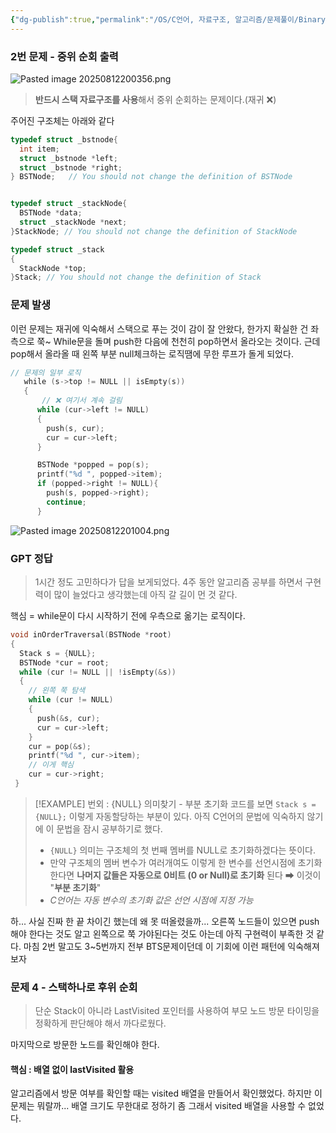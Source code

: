 ```yaml
---
{"dg-publish":true,"permalink":"/OS/C언어, 자료구조, 알고리즘/문제풀이/Binary_Tree_Search-Solution (4번 나중에 정리)/","noteIcon":"","created":"2025-08-12T20:02:19.765+09:00","updated":"2025-08-18T01:05:21.938+09:00"}
---
```



### 2번 문제 - 중위 순회 출력
![Pasted image 20250812200356.png](/img/user/supporter/image/Pasted%20image%2020250812200356.png)
> **반드시 스택 자료구조를 사용**해서 중위 순회하는 문제이다.(재귀 ❌)

주어진 구조체는 아래와 같다
```c
typedef struct _bstnode{
  int item;
  struct _bstnode *left;
  struct _bstnode *right;
} BSTNode;   // You should not change the definition of BSTNode


typedef struct _stackNode{
  BSTNode *data;
  struct _stackNode *next;
}StackNode; // You should not change the definition of StackNode

typedef struct _stack
{
  StackNode *top;
}Stack; // You should not change the definition of Stack
```

### 문제 발생 
이런 문제는 재귀에 익숙해서 스택으로 푸는 것이 감이 잘 안왔다,
한가지 확실한 건 좌측으로 쭉~ While문을 돌며 push한 다음에 천천히 pop하면서 올라오는 것이다.
근데 pop해서 올라올 때 왼쪽 부분 null체크하는 로직땜에 무한 루프가 돌게 되었다.
```c
// 문제의 일부 로직
   while (s->top != NULL || isEmpty(s))
   {
	   // ❌ 여기서 계속 걸림 
      while (cur->left != NULL)
      {
        push(s, cur);
        cur = cur->left;
      }

      BSTNode *popped = pop(s);
      printf("%d ", popped->item);
      if (popped->right != NULL){
        push(s, popped->right);
        continue;
      }
```
![Pasted image 20250812201004.png](/img/user/supporter/image/Pasted%20image%2020250812201004.png)


### GPT 정답 
> 1시간 정도 고민하다가 답을 보게되었다. 
> 4주 동안 알고리즘 공부를 하면서 구현력이 많이 늘었다고 생각했는데 아직 갈 길이 먼 것 같다.


핵심 = while문이 다시 시작하기 전에 우측으로 옮기는 로직이다.
```c
void inOrderTraversal(BSTNode *root)
{
  Stack s = {NULL};
  BSTNode *cur = root;
  while (cur != NULL || !isEmpty(&s))
  {
    // 왼쪽 쭉 탐색
    while (cur != NULL)
    {
      push(&s, cur);
      cur = cur->left;
    }
    cur = pop(&s);
    printf("%d ", cur->item);
    // 이게 핵심
    cur = cur->right;
 }
```


>[!EXAMPLE] 번외 : {NULL} 의미찾기 - 부분 초기화
>코드를 보면 `Stack s = {NULL};` 이렇게 자동할당하는 부분이 있다. 아직 C언어의 문법에 익숙하지 않기에 이 문법을 잠시 공부하기로 했다.
>- `{NULL}` 의미는 구조체의 첫 번째 멤버를 NULL로 초기화하겠다는 뜻이다.
>- 만약 구조체의 멤버 변수가 여러개여도 이렇게 한 변수를 선언시점에 초기화한다면 **나머지 값들은 자동으로 0비트 (0 or Null)로 초기화** 된다 ➡ 이것이 "**부분 초기화**"
>- *C언어는 자동 변수의 초기화 값은 선언 시점에 지정 가능*


하... 사실 진짜 한 끝 차이긴 했는데 왜 못 떠올렸을까...
오른쪽 노드들이 있으면 push해야 한다는 것도 알고 왼쪽으로 쭉 가야된다는 것도 아는데 아직 구현력이 부족한 것 같다. 마침 2번 말고도 3~5번까지 전부 BTS문제이던데 이 기회에 이런 패턴에 익숙해져보자 


### 문제 4 - 스택하나로 후위 순회 

> 단순 Stack이 아니라 LastVisited 포인터를 사용하여 부모 노드 방문 타이밍을 정확하게 판단해야 해서 까다로웠다.

마지막으로 방문한 노드를 확인해야 한다.



#### 핵심 : 배열 없이 lastVisited 활용
알고리즘에서 방문 여부를 확인할 때는 visited 배열을 만들어서 확인했었다.
하지만 이 문제는 뭐랄까... 배열 크기도 무한대로 정하기 좀 그래서 visited 배열을 사용할 수 없었다.





